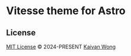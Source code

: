 # Vitesse theme for Astro


## License

[MIT License](./LICENSE) © 2024-PRESENT [Kaivan Wong](https://github.com/kaivanwong)
